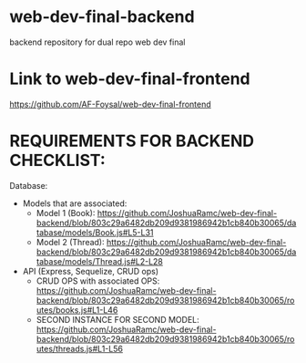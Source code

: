 # web-dev-final-backend
backend repository for dual repo web dev final

# Link to web-dev-final-frontend
https://github.com/AF-Foysal/web-dev-final-frontend

# REQUIREMENTS FOR BACKEND CHECKLIST: 
Database: 
* Models that are associated: 
  * Model 1 (Book): https://github.com/JoshuaRamc/web-dev-final-backend/blob/803c29a6482db209d9381986942b1cb840b30065/database/models/Book.js#L5-L31
  * Model 2 (Thread): https://github.com/JoshuaRamc/web-dev-final-backend/blob/803c29a6482db209d9381986942b1cb840b30065/database/models/Thread.js#L2-L28
* API (Express, Sequelize, CRUD ops)
  * CRUD OPS with associated OPS: https://github.com/JoshuaRamc/web-dev-final-backend/blob/803c29a6482db209d9381986942b1cb840b30065/routes/books.js#L1-L46
  * SECOND INSTANCE FOR SECOND MODEL: https://github.com/JoshuaRamc/web-dev-final-backend/blob/803c29a6482db209d9381986942b1cb840b30065/routes/threads.js#L1-L56
